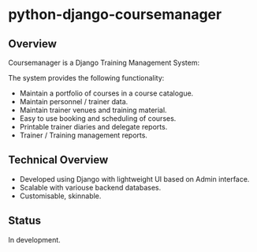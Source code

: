 # python-django-coursemanager

## Overview

Coursemanager is a Django Training Management System:

The system provides the following functionality:

* Maintain a portfolio of courses in a course catalogue.
* Maintain personnel / trainer data.
* Maintain trainer venues and training material.
* Easy to use booking and scheduling of courses.
* Printable trainer diaries and delegate reports.
* Trainer / Training management reports.

## Technical Overview

* Developed using Django with lightweight UI based on Admin interface.
* Scalable with variouse backend databases.
* Customisable, skinnable.

## Status

In development. 